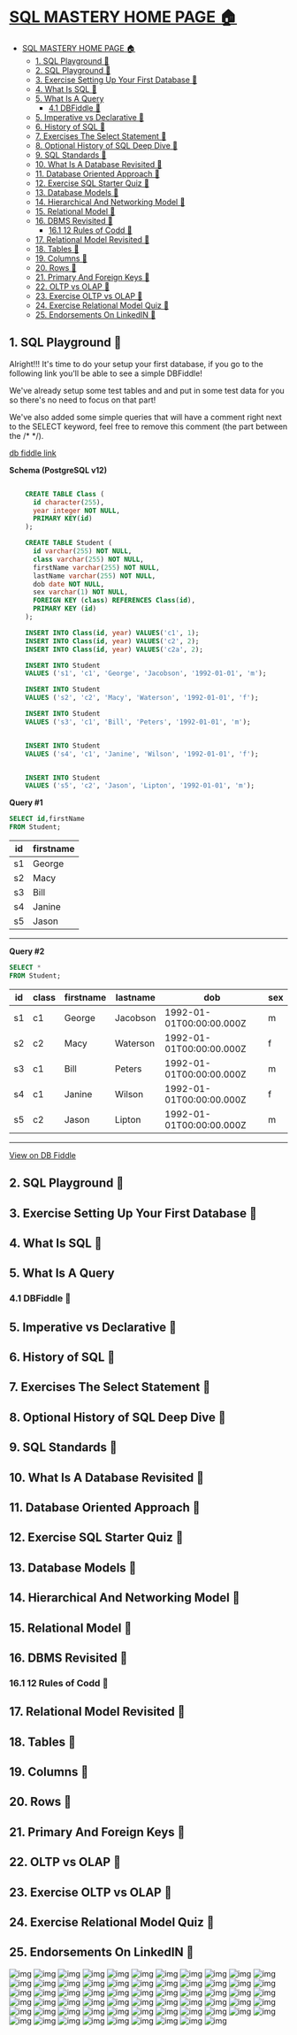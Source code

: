 # [SQL MASTERY HOME PAGE 🏠](../../README.md)

- [SQL MASTERY HOME PAGE 🏠](#sql-mastery-home-page-)
  - [1. SQL Playground 🐼](#1-sql-playground-)
  - [2. SQL Playground 🐷](#2-sql-playground-)
  - [3. Exercise Setting Up Your First Database 🦝](#3-exercise-setting-up-your-first-database-)
  - [4. What Is SQL 🐸](#4-what-is-sql-)
  - [5. What Is A Query](#5-what-is-a-query)
    - [4.1 DBFiddle 🐼](#41-dbfiddle-)
  - [5. Imperative vs Declarative 🐼](#5-imperative-vs-declarative-)
  - [6. History of SQL 🐼](#6-history-of-sql-)
  - [7. Exercises The Select Statement 🐼](#7-exercises-the-select-statement-)
  - [8. Optional History of SQL Deep Dive 🐼](#8-optional-history-of-sql-deep-dive-)
  - [9. SQL Standards 🐼](#9-sql-standards-)
  - [10. What Is A Database Revisited 🐼](#10-what-is-a-database-revisited-)
  - [11. Database Oriented Approach 🐼](#11-database-oriented-approach-)
  - [12. Exercise SQL Starter Quiz 🐼](#12-exercise-sql-starter-quiz-)
  - [13. Database Models 🐼](#13-database-models-)
  - [14. Hierarchical And Networking Model 🐼](#14-hierarchical-and-networking-model-)
  - [15. Relational Model 🐼](#15-relational-model-)
  - [16. DBMS Revisited 🐼](#16-dbms-revisited-)
    - [16.1 12 Rules of Codd 🐼](#161-12-rules-of-codd-)
  - [17. Relational Model Revisited 🐼](#17-relational-model-revisited-)
  - [18. Tables 🐼](#18-tables-)
  - [19. Columns 🐼](#19-columns-)
  - [20. Rows 🐼](#20-rows-)
  - [21. Primary And Foreign Keys 🐼](#21-primary-and-foreign-keys-)
  - [22. OLTP vs OLAP 🐼](#22-oltp-vs-olap-)
  - [23. Exercise OLTP vs OLAP 🐼](#23-exercise-oltp-vs-olap-)
  - [24. Exercise Relational Model Quiz 🐼](#24-exercise-relational-model-quiz-)
  - [25. Endorsements On LinkedIN 🐼](#25-endorsements-on-linkedin-)

## 1. SQL Playground 🐼

Alright!!! It's time to do your setup your first database, if you go to the following link you'll be able to see a simple DBFiddle!

We've already setup some test tables and and put in some test data for you so there's no need to focus on that part!

We've also added some simple queries that will have a comment right next to the SELECT keyword, feel free to remove this comment (the part between the /\* \*/).

[db fiddle link](https://www.db-fiddle.com/f/7fnLq7sZNknYPfm6U2xEAH/0)

**Schema (PostgreSQL v12)**

```sql

    CREATE TABLE Class (
      id character(255),
      year integer NOT NULL,
      PRIMARY KEY(id)
    );

    CREATE TABLE Student (
      id varchar(255) NOT NULL,
      class varchar(255) NOT NULL,
      firstName varchar(255) NOT NULL,
      lastName varchar(255) NOT NULL,
      dob date NOT NULL,
      sex varchar(1) NOT NULL,
      FOREIGN KEY (class) REFERENCES Class(id),
      PRIMARY KEY (id)
    );

    INSERT INTO Class(id, year) VALUES('c1', 1);
    INSERT INTO Class(id, year) VALUES('c2', 2);
    INSERT INTO Class(id, year) VALUES('c2a', 2);

    INSERT INTO Student
    VALUES ('s1', 'c1', 'George', 'Jacobson', '1992-01-01', 'm');

    INSERT INTO Student
    VALUES ('s2', 'c2', 'Macy', 'Waterson', '1992-01-01', 'f');

    INSERT INTO Student
    VALUES ('s3', 'c1', 'Bill', 'Peters', '1992-01-01', 'm');


    INSERT INTO Student
    VALUES ('s4', 'c1', 'Janine', 'Wilson', '1992-01-01', 'f');


    INSERT INTO Student
    VALUES ('s5', 'c2', 'Jason', 'Lipton', '1992-01-01', 'm');

```

**Query #1**

```sql
SELECT id,firstName
FROM Student;
```

| id  | firstname |
| --- | --------- |
| s1  | George    |
| s2  | Macy      |
| s3  | Bill      |
| s4  | Janine    |
| s5  | Jason     |

---

**Query #2**

```sql
SELECT *
FROM Student;
```

| id  | class | firstname | lastname | dob                      | sex |
| --- | ----- | --------- | -------- | ------------------------ | --- |
| s1  | c1    | George    | Jacobson | 1992-01-01T00:00:00.000Z | m   |
| s2  | c2    | Macy      | Waterson | 1992-01-01T00:00:00.000Z | f   |
| s3  | c1    | Bill      | Peters   | 1992-01-01T00:00:00.000Z | m   |
| s4  | c1    | Janine    | Wilson   | 1992-01-01T00:00:00.000Z | f   |
| s5  | c2    | Jason     | Lipton   | 1992-01-01T00:00:00.000Z | m   |

---

[View on DB Fiddle](https://www.db-fiddle.com/f/7fnLq7sZNknYPfm6U2xEAH/0)

## 2. SQL Playground 🐷

## 3. Exercise Setting Up Your First Database 🦝

## 4. What Is SQL 🐸

## 5. What Is A Query

### 4.1 DBFiddle 🐼

## 5. Imperative vs Declarative 🐼

## 6. History of SQL 🐼

## 7. Exercises The Select Statement 🐼

## 8. Optional History of SQL Deep Dive 🐼

## 9. SQL Standards 🐼

## 10. What Is A Database Revisited 🐼

## 11. Database Oriented Approach 🐼

## 12. Exercise SQL Starter Quiz 🐼

## 13. Database Models 🐼

## 14. Hierarchical And Networking Model 🐼

## 15. Relational Model 🐼

## 16. DBMS Revisited 🐼

### 16.1 12 Rules of Codd 🐼

## 17. Relational Model Revisited 🐼

## 18. Tables 🐼

## 19. Columns 🐼

## 20. Rows 🐼

## 21. Primary And Foreign Keys 🐼

## 22. OLTP vs OLAP 🐼

## 23. Exercise OLTP vs OLAP 🐼

## 24. Exercise Relational Model Quiz 🐼

## 25. Endorsements On LinkedIN 🐼

![img](../img/26.png)
![img](../img/27.png)
![img](../img/28.png)
![img](../img/29.png)
![img](../img/30.png)
![img](../img/31.png)
![img](../img/32.png)
![img](../img/33.png)
![img](../img/34.png)
![img](../img/35.png)
![img](../img/36.png)
![img](../img/37.png)
![img](../img/38.png)
![img](../img/39.png)
![img](../img/40.png)
![img](../img/41.png)
![img](../img/42.png)
![img](../img/43.png)
![img](../img/44.png)
![img](../img/45.png)
![img](../img/46.png)
![img](../img/47.png)
![img](../img/48.png)
![img](../img/49.png)
![img](../img/50.png)
![img](../img/51.png)
![img](../img/52.png)
![img](../img/53.png)
![img](../img/54.png)
![img](../img/55.png)
![img](../img/56.png)
![img](../img/57.png)
![img](../img/58.png)
![img](../img/59.png)
![img](../img/60.png)
![img](../img/61.png)
![img](../img/62.png)
![img](../img/63.png)
![img](../img/64.png)
![img](../img/65.png)
![img](../img/66.png)
![img](../img/67.png)
![img](../img/68.png)
![img](../img/69.png)
![img](../img/70.png)
![img](../img/71.png)
![img](../img/72.png)
![img](../img/73.png)
![img](../img/74.png)
![img](../img/75.png)
![img](../img/76.png)
![img](../img/77.png)
![img](../img/78.png)
![img](../img/79.png)
![img](../img/80.png)
![img](../img/81.png)
![img](../img/82.png)
![img](../img/83.png)
![img](../img/84.png)
![img](../img/85.png)
![img](../img/86.png)
![img](../img/87.png)
![img](../img/88.png)
![img](../img/89.png)
